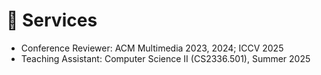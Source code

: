 # 👷 Services
- Conference Reviewer: ACM Multimedia 2023, 2024; ICCV 2025
- Teaching Assistant: Computer Science II (CS2336.501), Summer 2025